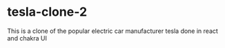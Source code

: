 # tesla-clone-2
This is a clone of the popular electric car manufacturer tesla done in react and chakra UI
